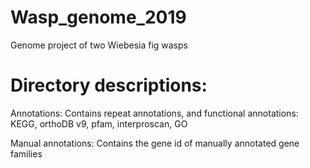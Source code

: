 # Wasp_genome_2019
Genome project of two Wiebesia fig wasps

# Directory descriptions:
 Annotations: Contains repeat annotations, and functional annotations: KEGG, orthoDB v9, pfam, interproscan, GO

Manual annotations: Contains the gene id of manually annotated gene families
